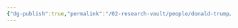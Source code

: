 ```yaml
---
{"dg-publish":true,"permalink":"/02-research-vault/people/donald-trump/","updated":"2025-08-21T16:43:35.516-04:00"}
---
```


